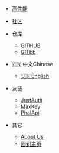 - [高性能](https://github.com/tomsun28/sureness-shiro-spring-security ':ignore')    

- [社区](https://github.com/dromara/sureness/discussions ':ignore')  

- 仓库  
  - [GITHUB](https://github.com/dromara/sureness ':ignore')    
  - [GITEE](https://gitee.com/dromara/sureness ':ignore')    

- :cn: 中文Chinese  
  - [:us: English](/)  

- 友链
  - [JustAuth](https://www.justauth.cn/ ':ignore')  
  - [MaxKey](https://maxkey.top/ ':ignore')   
  - [PhalApi](https://www.phalapi.net/ ':ignore')   

- 其它  
  - [About Us](https://dromara.org)  
  - [回到主页](/cn/)  